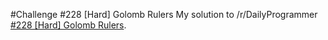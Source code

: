 #Challenge #228 [Hard] Golomb Rulers
My solution to /r/DailyProgrammer [#228 [Hard] Golomb Rulers](https://www.reddit.com/r/dailyprogrammer/comments/3hsgr0/08212015_challenge_228_hard_golomb_rulers/).